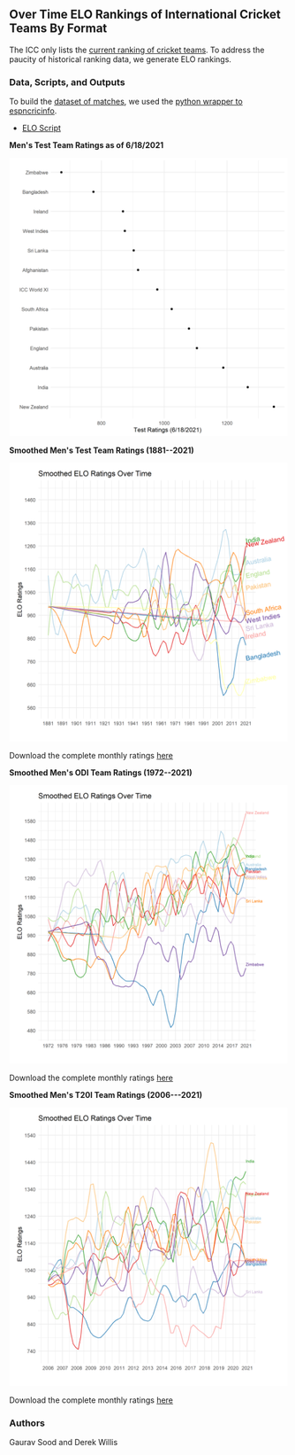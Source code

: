 ## Over Time ELO Rankings of International Cricket Teams By Format

The ICC only lists the [current ranking of cricket teams](https://www.icc-cricket.com/rankings/mens/team-rankings/odi). To address the paucity of historical ranking data, we generate ELO rankings.

### Data, Scripts, and Outputs

To build the [dataset of matches](data/cricket_matches.csv), we used the [python wrapper to espncricinfo](https://github.com/outside-edge/python-espncricinfo).

* [ELO Script](scripts/elo.R)

**Men's Test Team Ratings as of 6/18/2021**

![Men's Test ratings as of 6/18/2021](figs/test_ratings_2021-06-18.png)

**Smoothed Men's Test Team Ratings (1881--2021)**

![Men's Test ratings over time](figs/test_ratings_1881_2021.png)

Download the complete monthly ratings [here](data/test_ratings_1881_2021.csv)

**Smoothed Men's ODI Team Ratings (1972--2021)**

![Men's ODI ratings over time](figs/odi_ratings_1972_2021.png)

Download the complete monthly ratings [here](data/odi_ratings_1972_2021.csv)

**Smoothed Men's T20I Team Ratings (2006---2021)**

![Men's T20I ratings over time](figs/t20i_ratings_2006_2021.png)

Download the complete monthly ratings [here](data/t20i_ratings_2006_2021.csv)

### Authors

Gaurav Sood and Derek Willis

